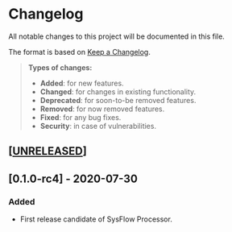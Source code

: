 # Changelog

All notable changes to this project will be documented in this file.

The format is based on [Keep a Changelog](http://keepachangelog.com/en/1.0.0/).

> **Types of changes:**
>
> - **Added**: for new features.
> - **Changed**: for changes in existing functionality.
> - **Deprecated**: for soon-to-be removed features.
> - **Removed**: for now removed features.
> - **Fixed**: for any bug fixes.
> - **Security**: in case of vulnerabilities.

## [[UNRELEASED](https://github.com/sysflow-telemetry/sf-collector/compare/0.1.0-rc4...HEAD)]

## [0.1.0-rc4] - 2020-07-30

### Added

- First release candidate of SysFlow Processor.

